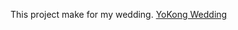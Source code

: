This project make for my wedding.
<a href="http://mookoo77.github.io" target="_blank">YoKong Wedding</a>
